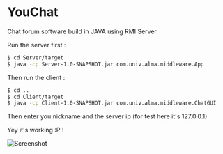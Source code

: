 # YouChat
Chat forum software build in JAVA using RMI Server

Run the server first :

```bash
$ cd Server/target
$ java -cp Server-1.0-SNAPSHOT.jar com.univ.alma.middleware.App
```

Then run the client :

```bash
$ cd ..
$ cd Client/target
$ java -cp Client-1.0-SNAPSHOT.jar com.univ.alma.middleware.ChatGUI
```

Then enter you nickname and the server ip (for test here it's 127.0.0.1)

Yey it's working :P !

![Screenshot](http://s29.postimg.org/vqdn9e847/Screen_Shot_2015_12_23_at_3_38_46_AM.png "Running application screenshot")